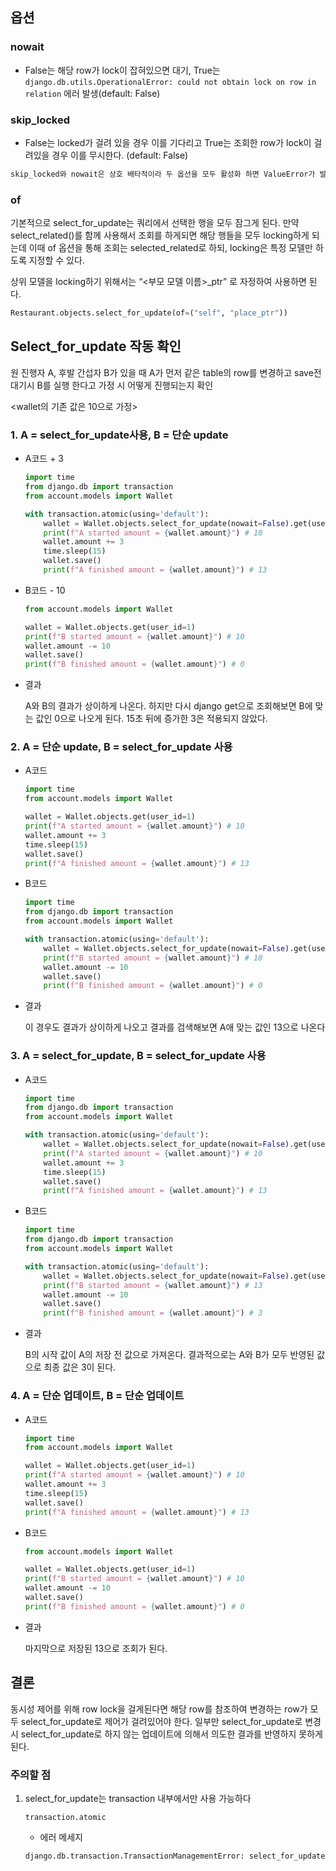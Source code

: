 ## 옵션

### nowait

- False는 해당 row가 lock이 잡혀있으면 대기, True는 `django.db.utils.OperationalError: could not obtain lock on row in relation` 에러 발생(default: False)

### skip_locked

- False는 locked가 걸려 있을 경우 이를 기다리고 True는 조회한 row가 lock이 걸려있을 경우 이를 무시한다. (default: False)

```python
skip_locked와 nowait은 상호 배타적이라 두 옵선을 모두 활성화 하면 ValueError가 발생한다.
```

### of

기본적으로 select_for_update는 쿼리에서 선택한 행을 모두 잠그게 된다. 만약 select_related()를 함께 사용해서 조회를 하게되면 해당 행들을 모두 locking하게 되는데 이때 of 옵션을 통해 조회는 selected_related로 하되, locking은 특정 모델만 하도록 지정할 수 있다. 

상위 모델을 locking하기 위해서는 “<부모 모델 이름>_ptr” 로 자정하여 사용하면 된다.

```python
Restaurant.objects.select_for_update(of=("self", "place_ptr"))
```

## Select_for_update 작동 확인

원 진행자 A, 후발 간섭자 B가 있을 때 A가 먼저 같은 table의 row를 변경하고 save전 대기시 B를 실행 한다고 가정 시 어떻게 진행되는지 확인

<wallet의 기존 값은 10으로 가정>

### 1. A = select_for_update사용, B = 단순 update

- A코드 + 3
    
    ```python
    import time
    from django.db import transaction
    from account.models import Wallet
    
    with transaction.atomic(using='default'):
        wallet = Wallet.objects.select_for_update(nowait=False).get(user_id=1)
        print(f"A started amount = {wallet.amount}") # 10
        wallet.amount += 3
        time.sleep(15)
        wallet.save()
        print(f"A finished amount = {wallet.amount}") # 13
    ```
    

- B코드 - 10
    
    ```python
    from account.models import Wallet
    
    wallet = Wallet.objects.get(user_id=1)
    print(f"B started amount = {wallet.amount}") # 10
    wallet.amount -= 10
    wallet.save()
    print(f"B finished amount = {wallet.amount}") # 0
    ```
    

- 결과
    
    A와 B의 결과가 상이하게 나온다. 하지만 다시 django get으로 조회해보면 B에 맞는 값인 0으로 나오게 된다.  15초 뒤에 증가한 3은 적용되지 않았다.
    

### 2. A = 단순 update, B = select_for_update 사용

- A코드
    
    ```python
    import time
    from account.models import Wallet
    
    wallet = Wallet.objects.get(user_id=1)
    print(f"A started amount = {wallet.amount}") # 10
    wallet.amount += 3
    time.sleep(15)
    wallet.save()
    print(f"A finished amount = {wallet.amount}") # 13
    ```
    

- B코드
    
    ```python
    import time
    from django.db import transaction
    from account.models import Wallet
    
    with transaction.atomic(using='default'):
        wallet = Wallet.objects.select_for_update(nowait=False).get(user_id=1)
        print(f"B started amount = {wallet.amount}") # 10
        wallet.amount -= 10
        wallet.save()
        print(f"B finished amount = {wallet.amount}") # 0
    ```
    

- 결과
    
    이 경우도 결과가 상이하게 나오고 결과를 검색해보면 A애 맞는 값인 13으로 나온다
    

### 3. A = select_for_update, B = select_for_update 사용

- A코드
    
    ```python
    import time
    from django.db import transaction
    from account.models import Wallet
    
    with transaction.atomic(using='default'):
        wallet = Wallet.objects.select_for_update(nowait=False).get(user_id=1)
        print(f"A started amount = {wallet.amount}") # 10
        wallet.amount += 3
        time.sleep(15)
        wallet.save()
        print(f"A finished amount = {wallet.amount}") # 13
    ```
    

- B코드
    
    ```python
    import time
    from django.db import transaction
    from account.models import Wallet
    
    with transaction.atomic(using='default'):
        wallet = Wallet.objects.select_for_update(nowait=False).get(user_id=1)
        print(f"B started amount = {wallet.amount}") # 13
        wallet.amount -= 10
        wallet.save()
        print(f"B finished amount = {wallet.amount}") # 3
    ```
    

- 결과
    
    B의 시작 값이 A의 저장 전 값으로 가져온다. 결과적으로는 A와 B가 모두 반영된 값으로 최종 값은 3이 된다. 
    

### 4. A = 단순 업데이트, B = 단순 업데이트

- A코드
    
    ```python
    import time
    from account.models import Wallet
    
    wallet = Wallet.objects.get(user_id=1)
    print(f"A started amount = {wallet.amount}") # 10
    wallet.amount += 3
    time.sleep(15)
    wallet.save()
    print(f"A finished amount = {wallet.amount}") # 13
    ```
    

- B코드
    
    ```python
    from account.models import Wallet
    
    wallet = Wallet.objects.get(user_id=1)
    print(f"B started amount = {wallet.amount}") # 10
    wallet.amount -= 10
    wallet.save()
    print(f"B finished amount = {wallet.amount}") # 0
    ```
    

- 결과
    
    마지막으로 저장된 13으로 조회가 된다. 
    

## 결론

동시성 제어를 위해 row lock을 걸게된다면 해당 row를 참조하여 변경하는 row가 모두 select_for_update로 제어가 걸려있어야 한다. 일부만 select_for_update로 변경시 select_for_update로 하지 않는 업데이트에 의해서 의도한 결과를 반영하지 못하게 된다. 

### 주의할 점

1. select_for_update는 transaction 내부에서만 사용 가능하다
    
    `transaction.atomic`
    
    - 에러 메세지
    
    ```python
    django.db.transaction.TransactionManagementError: select_for_update cannot be used outside of a transaction.
    ```

